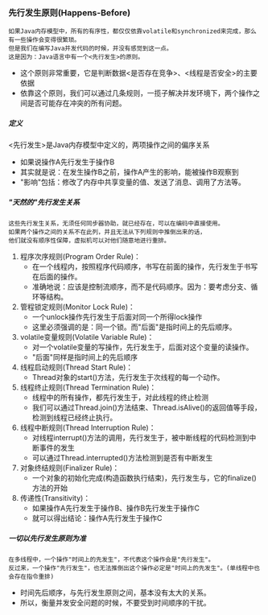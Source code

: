 ### 先行发生原则(Happens-Before)

```
如果Java内存模型中，所有的有序性，都仅仅依靠volatile和synchronized来完成，那么有一些操作会变得很繁琐。
但是我们在编写Java并发代码的时候，并没有感觉到这一点。
这是因为：Java语言中有一个<先行发生>的原则。
```
* 这个原则非常重要，它是判断数据<是否存在竞争>、<线程是否安全>的主要依据
* 依靠这个原则，我们可以通过几条规则，一揽子解决并发环境下，两个操作之间是否可能存在冲突的所有问题。

##### 定义

<先行发生>是Java内存模型中定义的，两项操作之间的偏序关系
* 如果说操作A先行发生于操作B
* 其实就是说：在发生操作B之前，操作A产生的影响，能被操作B观察到
* "影响"包括：修改了内存中共享变量的值、发送了消息、调用了方法等。

##### "天然的"先行发生关系

```
这些先行发生关系，无须任何同步器协助，就已经存在，可以在编码中直接使用。
如果两个操作之间的关系不在此列，并且无法从下列规则中推倒出来的话，
他们就没有顺序性保障，虚拟机可以对他们随意地进行重排。
```

1. 程序次序规则(Program Order Rule)：
    * 在一个线程内，按照程序代码顺序，书写在前面的操作，先行发生于书写在后面的操作。
    * 准确地说：应该是控制流顺序，而不是代码顺序。因为：要考虑分支、循环等结构。
2. 管程锁定规则(Monitor Lock Rule)：
    * 一个unlock操作先行发生于后面对同一个所得lock操作
    * 这里必须强调的是：同一个锁。而"后面"是指时间上的先后顺序。
3. volatile变量规则(Volatile Variable Rule)：
    * 对一个volatile变量的写操作，先行发生于，后面对这个变量的读操作。
    * "后面"同样是指时间上的先后顺序
4. 线程启动规则(Thread Start Rule)：
    * Thread对象的start()方法，先行发生于次线程的每一个动作。
5. 线程终止规则(Thread Termination Rule)：
    * 线程中的所有操作，都先行发生于，对此线程的终止检测
    * 我们可以通过Thread.join()方法结束、Thread.isAlive()的返回值等手段，检测到线程已经终止执行。
6. 线程中断规则(Thread Interruption Rule)：
    * 对线程interrupt()方法的调用，先行发生于，被中断线程的代码检测到中断事件的发生
    * 可以通过Thread.interrupted()方法检测到是否有中断发生
7. 对象终结规则(Finalizer Rule)：
    * 一个对象的初始化完成(构造函数执行结束)，先行发生与，它的finalize()方法的开始
8. 传递性(Transitivity)：
    * 如果操作A先行发生于操作B、操作B先行发生于操作C
    * 就可以得出结论：操作A先行发生于操作C
##### 一切以先行发生原则为准
```
在多线程中，一个操作"时间上的先发生"，不代表这个操作会是"先行发生"。
反过来，一个操作"先行发生"，也无法推倒出这个操作必定是"时间上的先发生"。(单线程中也会存在指令重排)
```

* 时间先后顺序，与先行发生原则之间，基本没有太大的关系。
* 所以，衡量并发安全问题的时候，不要受到时间顺序的干扰。